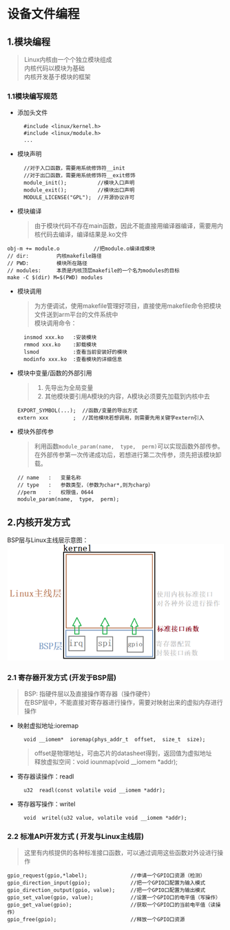 <!--
 * @Description: 设备文件编程笔记
 * @Author: your name
 * @Date: 2019-09-15 22:58:56
 * @LastEditTime: 2019-09-17 14:09:06
 * @LastEditors: Please set LastEditors
 -->

# 设备文件编程

## __1.模块编程__
 > Linux内核由一个个独立模块组成  
 > 内核代码以模块为基础  
 > 内核开发基于模块的框架

### 1.1模块编写规范
- 添加头文件  
  ```
    #include <linux/kernel.h>
    #include <linux/module.h>
    ...
  ```
- 模块声明
  ```
    //对于入口函数，需要用系统修饰符__init
    //对于出口函数，需要用系统修饰符__exit修饰
    module_init();          //模块入口声明
    module_exit();          //模块出口声明
    MODULE_LICENSE("GPL");  //开源协议许可
  ```
- 模块编译
    > 由于模块代码不存在main函数，因此不能直接用编译器编译，需要用内核代码去编译，编译结果是.ko文件
```
obj-m += module.o           //把module.o编译成模块
// dir:         内核makefile路径
// PWD:         模块所在路径
// modules:     本质是内核顶层makefile的一个名为modules的目标
make -C $(dir) M=$(PWD) modules
```

- 模块调用
  >为方便调试，使用makefile管理好项目，直接使用makefile命令把模块文件送到arm平台的文件系统中  
  > 模块调用命令：  
  ```
    insmod xxx.ko   :安装模块
    rmmod xxx.ko    :卸载模块
    lsmod           :查看当前安装好的模块
    modinfo xxx.ko  :查看模块的详细信息
  ```  

- 模块中变量/函数的外部引用
  > 1. 先导出为全局变量  
  > 2. 其他模块要引用A模块的内容，A模块必须要先加载到内核中去  
  ```
  EXPORT_SYMBOL(...);  //函数/变量的导出方式
  extern xxx        ;  //其他模块若想调用，则需要先用关键字extern引入
  ```

- 模块外部传参
  > 利用函数`module_param(name,  type,  perm)`可以实现函数外部传参。  
  > 在外部传参第一次传递成功后，若想进行第二次传参，须先把该模块卸载。
  ```
  // name   :   变量名称
  // type   :   参数类型，（参数为char*,则为charp）
  //perm    :   权限值，0644
  module_param(name,  type,  perm);
  ```

## __2.内核开发方式__

BSP层与Linux主线层示意图：  
![图片](https://github.com/TimChanCHN/pictures/raw/master/Linux/BSP%E4%B8%8ELinux%E4%B8%BB%E7%BA%BF%E5%B1%82.png)

### 2.1 寄存器开发方式 (__开发于BSP层__)
> BSP: 指硬件层以及直接操作寄存器（操作硬件）  
> 在BSP层中，不能直接对寄存器进行操作，需要对映射出来的虚拟内存进行操作

- 映射虚拟地址:ioremap
  ```
    void __iomem*  ioremap(phys_addr_t  offset,  size_t  size);
  ```
  > offset是物理地址，可由芯片的datasheet得到，返回值为虚拟地址  
  > 释放虚拟空间：void  iounmap(void __iomem *addr);
  
- 寄存器读操作：readl
  ```
    u32  readl(const volatile void __iomem *addr);
  ```

- 寄存器写操作：writel
  ```
    void  writel(u32 value, volatile void __iomem *addr);
  ```



### 2.2 标准API开发方式  ( __开发与Linux主线层__)
> 这里有内核提供的各种标准接口函数，可以通过调用这些函数对外设进行操作

```
gpio_request(gpio,*label);			    //申请一个GPIO口资源（检测）
gpio_direction_input(gpio);		        //把一个GPIO口配置为输入模式
gpio_direction_output(gpio, value);	    //把一个GPIO口配置为输出模式
gpio_set_value(gpio, value);			//设置一个GPIO口的电平值（写操作）
gpio_get_value(gpio);			        //获取一个GPIO口的当前电平值（读操作）
gpio_free(gpio);				        //释放一个GPIO口资源
```

